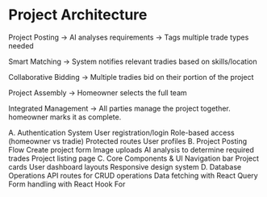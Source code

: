 # Project Architecture

Project Posting → AI analyses requirements → Tags multiple trade types needed

Smart Matching → System notifies relevant tradies based on skills/location

Collaborative Bidding → Multiple tradies bid on their portion of the project

Project Assembly → Homeowner selects the full team

Integrated Management → All parties manage the project together. homeowner marks it as complete.



A. Authentication System
User registration/login
Role-based access (homeowner vs tradie)
Protected routes
User profiles
B. Project Posting Flow
Create project form
Image uploads
AI analysis to determine required trades
Project listing page
C. Core Components & UI
Navigation bar
Project cards
User dashboard layouts
Responsive design system
D. Database Operations
API routes for CRUD operations
Data fetching with React Query
Form handling with React Hook For